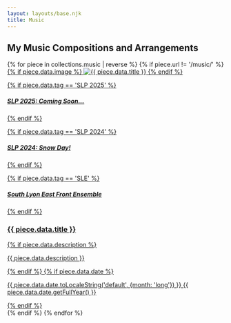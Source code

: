 ```yaml
---
layout: layouts/base.njk
title: Music
---
```


## My Music Compositions and Arrangements

<div class="card-grid">
{% for piece in collections.music | reverse %}
{% if piece.url != '/music/' %}
<a href="{{ piece.url }}" class="card">
{% if piece.data.image %}
<img src="{{ piece.data.image }}" alt="{{ piece.data.title }}" class="card-image">
{% endif %}
<div class="card-content">

{% if piece.data.tag == 'SLP 2025' %}
<h5 class="card-coming-soon"> SLP 2025: Coming Soon...</h5>
{% endif %}

{% if piece.data.tag == 'SLP 2024' %}
<h5 class="card-snow-day"> SLP 2024: Snow Day!</h5>
{% endif %}

{% if piece.data.tag == 'SLE' %}
<h5 class="card-sle">South Lyon East Front Ensemble</h5>
{% endif %}

<h3 class="card-title">{{ piece.data.title }}</h3>
{% if piece.data.description %}
<p class="card-description">{{ piece.data.description }}</p>
{% endif %}
{% if piece.data.date %}
<p>{{ piece.data.date.toLocaleString('default', {month: 'long'}) }} {{ piece.data.date.getFullYear() }}</p>
{% endif %}
</div>
</a>
{% endif %}
{% endfor %}
</div>
